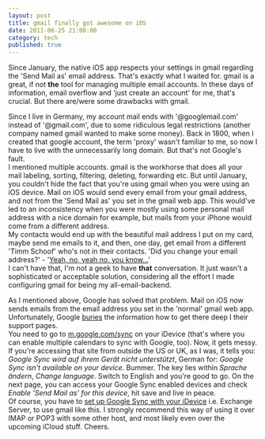 ```yaml
---
layout: post
title: gmail finally got awesome on iOS
date: 2011-06-25 21:00:00
category: tech
published: true
---
```

Since January, the native iOS app respects your settings in gmail regarding the 'Send Mail as' email address. That's exactly what I waited for. gmail is a great, if not **the** tool for managing multiple email accounts. In these days of information, email overflow and 'just create an account' for me, that's crucial. But there are/were some drawbacks with gmail.

Since I live in Germany, my account mail ends with '@googlemail.com' instead of '@gmail.com', due to some ridiculous legal restrictions (another company named gmail wanted to make some money). Back in 1800, when I created that google account, the term 'proxy' wasn't familiar to me, so now I have to live with the unnecessarily long domain. But that's not Google's fault.  
I mentioned multiple accounts. gmail is the workhorse that does all your mail labeling, sorting, filtering, deleting, forwarding etc. But until January, you couldn't hide the fact that you're using gmail when you were using an iOS device. Mail on iOS would send every email from your gmail address, and not from the 'Send Mail as' you set in the gmail web app. This would've led to an inconsistency when you were mostly using some personal mail address with a nice domain for example, but mails from your iPhone would come from a different address.  
My contacts would end up with the beautiful mail address I put on my card, maybe send me emails to it, and then, one day, get email from a different 'Timm Schoof' who's not in their contacts. 'Did you change your email address?' - '[Yeah, no, yeah no, you know...](http://www.youtube.com/watch?v=5oqgnKgwDsk&feature=youtube_gdta_player)'  
I can't have that, I'm not a geek to have **that** conversation. It just wasn't a sophisticated or acceptable solution, considering all the effort I made configuring gmail for being my all-email-backend. 

As I mentioned above, Google has solved that problem. Mail on iOS now sends emails from the email address you set in the 'normal' gmail web app. Unfortunately, Google [buries](http://www.google.com/support/mobile/bin/answer.py?answer=138740&topic=14252) the information how to get there deep I their support pages.  
You need to go to [m.google.com/sync](http://m.google.com/sync) on your iDevice (that's where you can enable multiple calendars to sync with Google, too). Now, it gets messy. If you're accessing that site from outside the US or UK, as I was, it tells you: *Google Sync wird auf ihrem Gerät nicht unterstützt*, German for: *Google Sync isn't available on your device*. Bummer. The key lies within *Sprache ändern*, *Change language*. Switch to English and you're good to go. On the next page, you can access your Google Sync enabled devices and check *Enable 'Send Mail as' for this device*, hit save and live in peace.  
Of course, you have to [set up Google Sync with your iDevice](http://www.google.com/support/mobile/bin/answer.py?answer=138740&topic=14252) i.e. Exchange Server, to use gmail like this. I strongly recommend this way of using it over IMAP or POP3 with some other host, and most likely even over the upcoming iCloud stuff. Cheers.
